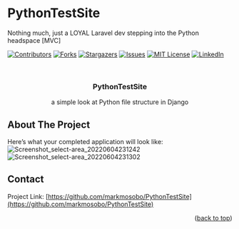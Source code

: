 # PythonTestSite
Nothing much, just a LOYAL Laravel dev stepping into the Python headspace [MVC]

<!-- PROJECT SHIELDS -->
<!--
*** I'm using markdown "reference style" links for readability.
*** Reference links are enclosed in brackets [ ] instead of parentheses ( ).
*** See the bottom of this document for the declaration of the reference variables
*** for contributors-url, forks-url, etc. This is an optional, concise syntax you may use.
*** https://www.markdownguide.org/basic-syntax/#reference-style-links
-->
[![Contributors][contributors-shield]][contributors-url]
[![Forks][forks-shield]][forks-url]
[![Stargazers][stars-shield]][stars-url]
[![Issues][issues-shield]][issues-url]
[![MIT License][license-shield]][license-url]
[![LinkedIn][linkedin-shield]][linkedin-url]

<!-- PROJECT LOGO -->
<br />
<div align="center">
  <a href="https://github.com/markmosobo/farm-management">
<!--     <img src="images/logo.png" alt="Logo" width="80" height="80"> -->
  </a>

  <h3 align="center"> PythonTestSite</h3>

  <p align="center">
    a simple look at Python file structure in Django
    <br />

  </p>
</div>

<!-- ABOUT THE PROJECT -->
## About The Project
Here’s what your completed application will look like:
![Screenshot_select-area_20220604231242](https://user-images.githubusercontent.com/34887895/172024336-4ecb74d9-a51e-4fea-a12b-2f2cf19fc265.png)
![Screenshot_select-area_20220604231302](https://user-images.githubusercontent.com/34887895/172024338-78f93958-3740-4158-88de-b949c792cae1.png)


<!-- CONTACT -->
## Contact

<!-- Your Name - [@your_twitter](https://twitter.com/markmosobo) - email@example.com
 -->
Project Link: [https://github.com/markmosobo/PythonTestSite](https://github.com/markmosobo/PythonTestSite)

<p align="right">(<a href="#top">back to top</a>)</p>

<!-- MARKDOWN LINKS & IMAGES -->
<!-- https://www.markdownguide.org/basic-syntax/#reference-style-links -->
[contributors-shield]: https://img.shields.io/github/contributors/markmosobo/PythonTestSite.svg?style=for-the-badge
[contributors-url]: https://github.com/markmosobo/PythonTestSite/graphs/contributors
[forks-shield]: https://img.shields.io/github/forks/markmosobo/PythonTestSite.svg?style=for-the-badge
[forks-url]: https://github.com/markmosobo/PythonTestSite/network/members
[stars-shield]: https://img.shields.io/github/stars/markmosobo/PythonTestSite.svg?style=for-the-badge
[stars-url]: https://github.com/markmosobo/PythonTestSite/stargazers
[issues-shield]: https://img.shields.io/github/issues/markmosobo/PythonTestSite.svg?style=for-the-badge
[issues-url]: https://github.com/markmosobo/PythonTestSite/issues
[license-shield]: https://img.shields.io/github/license/markmosobo/PythonTestSite.svg?style=for-the-badge
[license-url]: https://github.com/markmosobo/PythonTestSite/LICENSE.txt
[linkedin-shield]: https://img.shields.io/badge/-LinkedIn-black.svg?style=for-the-badge&logo=linkedin&colorB=555
[linkedin-url]: https://linkedin.com/in/mark-mosobo
[product-screenshot]: images/screenshot.png

